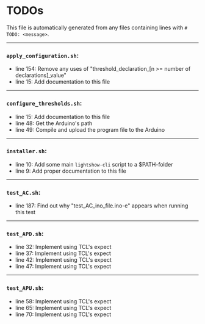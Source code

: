 # TODOs
   This file is automatically generated from any files containing lines with `#  TODO: <message>`.
   
---
### `apply_configuration.sh`:
* line 154: Remove any uses of "threshold_declaration_[n >= number of declarations]_value"
* line 15: Add documentation to this file
---
### `configure_thresholds.sh`:
* line 15: Add documentation to this file
* line 48: Get the Arduino's path
* line 49: Compile and upload the program file to the Arduino
---
### `installer.sh`:
* line 10: Add some main `lightshow-cli` script to a $PATH-folder
* line 9: Add proper documentation to this file
---
### `test_AC.sh`:
* line 187: Find out why "test_AC_ino_file.ino-e" appears when running this test
---
### `test_APD.sh`:
* line 32: Implement using TCL's expect
* line 37: Implement using TCL's expect
* line 42: Implement using TCL's expect
* line 47: Implement using TCL's expect
---
### `test_APU.sh`:
* line 58: Implement using TCL's expect
* line 65: Implement using TCL's expect
* line 70: Implement using TCL's expect
